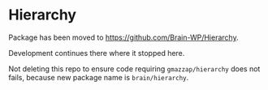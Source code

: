 Hierarchy
=========

Package has been moved to https://github.com/Brain-WP/Hierarchy.

Development continues there where it stopped here.

Not deleting this repo to ensure code requiring `gmazzap/hierarchy` does not fails,
because new package name is `brain/hierarchy`.
